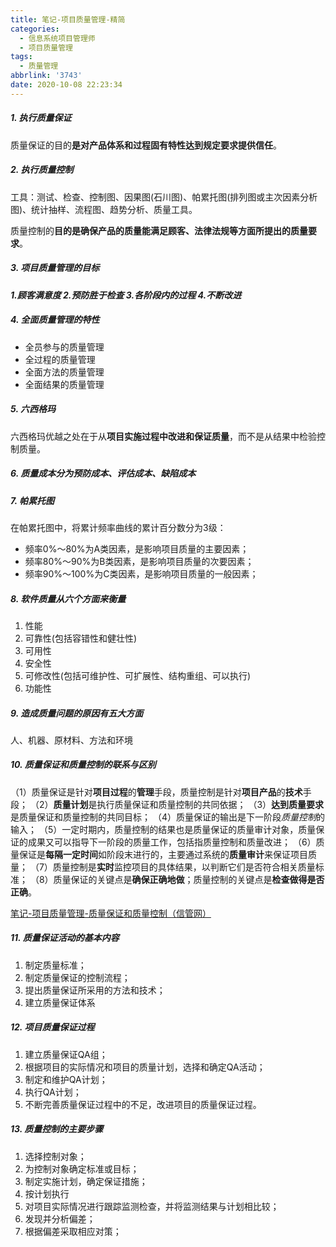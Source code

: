 ```yaml
---
title: 笔记-项目质量管理-精简
categories:
  - 信息系统项目管理师
  - 项目质量管理
tags:
  - 质量管理
abbrlink: '3743'
date: 2020-10-08 22:23:34
---
```


##### 1. 执行质量保证

质量保证的目的**是对产品体系和过程固有特性达到规定要求提供信任**。

##### 2. 执行质量控制

工具：测试、检查、控制图、因果图(石川图)、帕累托图(排列图或主次因素分析图)、统计抽样、流程图、趋势分析、质量工具。

质量控制的**目的是确保产品的质量能满足顾客、法律法规等方面所提出的质量要求**。

##### 3. 项目质量管理的目标

***1.顾客满意度 2.预防胜于检查 3.各阶段内的过程 4.不断改进***

<!-- more -->

##### 4. 全面质量管理的特性

- 全员参与的质量管理
- 全过程的质量管理
- 全面方法的质量管理
- 全面结果的质量管理

##### 5. 六西格玛

六西格玛优越之处在于从**项目实施过程中改进和保证质量**，而不是从结果中检验控制质量。

##### 6. 质量成本分为预防成本、评估成本、缺陷成本

##### 7. 帕累托图

在帕累托图中，将累计频率曲线的累计百分数分为3级：

- 频率0%～80%为A类因素，是影响项目质量的主要因素；
- 频率80%～90%为B类因素，是影响项目质量的次要因素；
- 频率90%～100%为C类因素，是影响项目质量的一般因素；

##### 8. 软件质量从六个方面来衡量

1. 性能
2. 可靠性(包括容错性和健壮性)
3. 可用性
4. 安全性
5. 可修改性(包括可维护性、可扩展性、结构重组、可以执行)
6. 功能性

##### 9. 造成质量问题的原因有五大方面

人、机器、原材料、方法和环境

##### 10. 质量保证和质量控制的联系与区别

（1）质量保证是针对**项目过程**的**管理**手段，质量控制是针对**项目产品**的**技术**手段；
（2）**质量计划**是执行质量保证和质量控制的共同依据；
（3）**达到质量要求**是质量保证和质量控制的共同目标；
（4）质量保证的输出是下一阶段*质量控制*的输入；
（5）一定时期内，质量控制的结果也是质量保证的质量审计对象，质量保证的成果又可以指导下一阶段的质量工作，包括指质量控制和质量改进；
（6）质量保证是**每隔一定时间**如阶段末进行的，主要通过系统的**质量审计**来保证项目质量；
（7）质量控制是**实时**监控项目的具体结果，以判断它们是否符合相关质量标准；
（8）质量保证的关键点是**确保正确地做**；质量控制的关键点是**检查做得是否正确**。

[笔记-项目质量管理-质量保证和质量控制（信管网）](2e7f.html)

##### 11. 质量保证活动的基本内容

1. 制定质量标准；
2. 制定质量保证的控制流程；
3. 提出质量保证所采用的方法和技术；
4. 建立质量保证体系

##### 12. 项目质量保证过程

1. 建立质量保证QA组；
2. 根据项目的实际情况和项目的质量计划，选择和确定QA活动；
3. 制定和维护QA计划；
4. 执行QA计划；
5. 不断完善质量保证过程中的不足，改进项目的质量保证过程。

##### 13. 质量控制的主要步骤

1. 选择控制对象；
2. 为控制对象确定标准或目标；
3. 制定实施计划，确定保证措施；
4. 按计划执行
5. 对项目实际情况进行跟踪监测检查，并将监测结果与计划相比较；
6. 发现并分析偏差；
7. 根据偏差采取相应对策；
